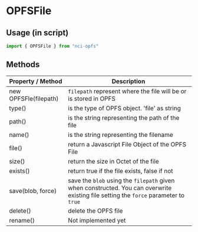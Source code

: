 # OPFSFile

## Usage (in script)
```js
import { OPFSFile } from "nci-opfs"
```

## Methods
| Property / Method     | Description                                                      |
| --------------------- | ---------------------------------------------------------------- |
| new OPFSFle(filepath) | `filepath` represent where the file will be or is stored in OPFS |
| type()                | is the type of OPFS object. 'file' as string                     |
| path()                | is the string representing the path of the file                  |
| name()                | is the string representing the filename                          |
| file()                | return a Javascript File Object of the OPFS File                 |
| size()                | return the size in Octet of the file                             |
| exists()              | return true if the file exists, false if not                     |
| save(blob, force)     | save the `blob` using the `filepath` given when constructed. You can overwrite existing file setting the `force` parameter to `true` |
| delete()              | delete the OPFS file                                             |
| rename()              | Not implemented yet                                              |
